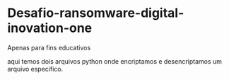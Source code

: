 # Desafio-ransomware-digital-inovation-one

Apenas para fins educativos

aqui temos dois arquivos python onde encriptamos e desencriptamos um arquivo especifico.
